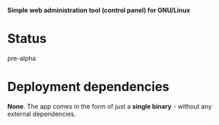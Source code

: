 **Simple web administration tool (control panel) for GNU/Linux**

# Status
pre-alpha

# Deployment dependencies
**None**. The app comes in the form of just a **single binary** - without any external dependencies.
